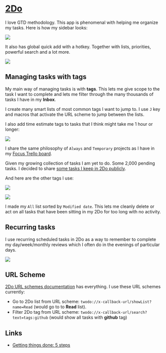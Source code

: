 # [2Do](https://www.2doapp.com/)

I love GTD methodology. This app is phenomenal with helping me organize my tasks. Here is how my sidebar looks:

![](https://i.imgur.com/Rnxd5ti.png)

It also has global quick add with a hotkey. Together with lists, priorities, powerful search and a lot more.

![](https://i.imgur.com/b9lGFs0.png)

## Managing tasks with tags

My main way of managing tasks is with **tags**. This lets me give scope to the task I want to complete and lets me filter through the many thousands of tasks I have in my **Inbox**.

I create many smart lists of most common tags I want to jump to. I use `J` key and macros that activate the URL scheme to jump between the lists.

I also add time estimate tags to tasks that I think might take me 1 hour or longer:

![](https://i.imgur.com/Zhuqn1a.png)

I share the same philosophy of `Always` and `Temporary` projects as I have in my [Focus Trello board](../../focusing/focusing.md).

Given my growing collection of tasks I am yet to do. Some 2,000 pending tasks. I decided to share [some tasks I keep in 2Do publicly](../../other/2do-tasks.md).

And here are the other tags I use:

![](https://i.imgur.com/Vr3IY83.png)

![](https://i.imgur.com/IZAkk6r.png)

I made my `All` list sorted by `Modified date`. This lets me cleanly delete or act on all tasks that have been sitting in my 2Do for too long with no activity.

## Recurring tasks

I use recurring scheduled tasks in 2Do as a way to remember to complete my day/week/monthly reviews which I often do in the evenings of particular days.

![](https://i.imgur.com/ZnCnIXa.png)

## URL Scheme

[2Do URL schemes documentation](https://www.2doapp.com/kb/article/url-schemes.html) has everything. I use these URL schemes currently:

- Go to 2Do list from URL scheme: `twodo://x-callback-url/showList?name=Read` (would go to to **Read** list).
- Filter 2Do tag from URL scheme: `twodo://x-callback-url/search?text=tags:github` (would show all tasks with **github** tag)

## Links

- [Getting things done: 5 steps](http://gettingthingsdone.com/fivesteps/)
